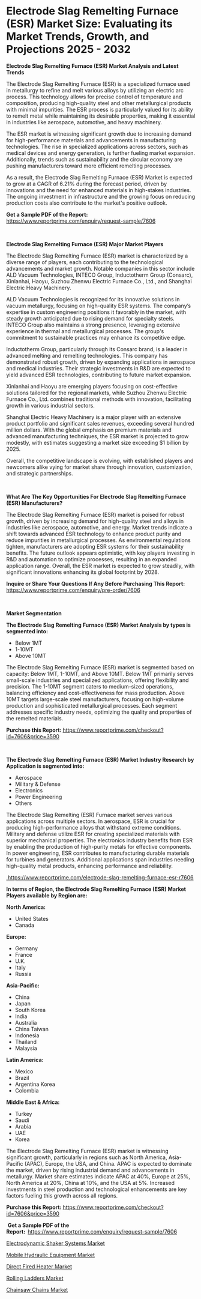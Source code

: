 <p><h1>Electrode Slag Remelting Furnace (ESR) Market Size: Evaluating its Market Trends, Growth, and Projections 2025 - 2032</h1></p><p><strong>Electrode Slag Remelting Furnace (ESR) Market Analysis and Latest Trends</strong></p>
<p><p>The Electrode Slag Remelting Furnace (ESR) is a specialized furnace used in metallurgy to refine and melt various alloys by utilizing an electric arc process. This technology allows for precise control of temperature and composition, producing high-quality steel and other metallurgical products with minimal impurities. The ESR process is particularly valued for its ability to remelt metal while maintaining its desirable properties, making it essential in industries like aerospace, automotive, and heavy machinery.</p><p>The ESR market is witnessing significant growth due to increasing demand for high-performance materials and advancements in manufacturing technologies. The rise in specialized applications across sectors, such as medical devices and energy generation, is further fueling market expansion. Additionally, trends such as sustainability and the circular economy are pushing manufacturers toward more efficient remelting processes. </p><p>As a result, the Electrode Slag Remelting Furnace (ESR) Market is expected to grow at a CAGR of 6.21% during the forecast period, driven by innovations and the need for enhanced materials in high-stakes industries. The ongoing investment in infrastructure and the growing focus on reducing production costs also contribute to the market's positive outlook.</p></p>
<p><strong>Get a Sample PDF of the Report:&nbsp;</strong> <a href="https://www.reportprime.com/enquiry/request-sample/7606?utm_campaign=904&utm_medium=2&utm_source=Github&utm_content=ia&utm_term=19032025&utm_id=electrode-slag-remelting-furnace-esr">https://www.reportprime.com/enquiry/request-sample/7606</a></p>
<p>&nbsp;</p>
<p><strong>Electrode Slag Remelting Furnace (ESR) Major Market Players</strong></p>
<p><p>The Electrode Slag Remelting Furnace (ESR) market is characterized by a diverse range of players, each contributing to the technological advancements and market growth. Notable companies in this sector include ALD Vacuum Technologies, INTECO Group, Inductotherm Group (Consarc), Xinlanhai, Haoyu, Suzhou Zhenwu Electric Furnace Co., Ltd., and Shanghai Electric Heavy Machinery.</p><p>ALD Vacuum Technologies is recognized for its innovative solutions in vacuum metallurgy, focusing on high-quality ESR systems. The company’s expertise in custom engineering positions it favorably in the market, with steady growth anticipated due to rising demand for specialty steels. INTECO Group also maintains a strong presence, leveraging extensive experience in thermal and metallurgical processes. The group's commitment to sustainable practices may enhance its competitive edge.</p><p>Inductotherm Group, particularly through its Consarc brand, is a leader in advanced melting and remelting technologies. This company has demonstrated robust growth, driven by expanding applications in aerospace and medical industries. Their strategic investments in R&D are expected to yield advanced ESR technologies, contributing to future market expansion.</p><p>Xinlanhai and Haoyu are emerging players focusing on cost-effective solutions tailored for the regional markets, while Suzhou Zhenwu Electric Furnace Co., Ltd. combines traditional methods with innovation, facilitating growth in various industrial sectors.</p><p>Shanghai Electric Heavy Machinery is a major player with an extensive product portfolio and significant sales revenues, exceeding several hundred million dollars. With the global emphasis on premium materials and advanced manufacturing techniques, the ESR market is projected to grow modestly, with estimates suggesting a market size exceeding $1 billion by 2025.</p><p>Overall, the competitive landscape is evolving, with established players and newcomers alike vying for market share through innovation, customization, and strategic partnerships.</p></p>
<p>&nbsp;</p>
<p><strong>What Are The Key Opportunities For Electrode Slag Remelting Furnace (ESR) Manufacturers?</strong></p>
<p><p>The Electrode Slag Remelting Furnace (ESR) market is poised for robust growth, driven by increasing demand for high-quality steel and alloys in industries like aerospace, automotive, and energy. Market trends indicate a shift towards advanced ESR technology to enhance product purity and reduce impurities in metallurgical processes. As environmental regulations tighten, manufacturers are adopting ESR systems for their sustainability benefits. The future outlook appears optimistic, with key players investing in R&D and automation to optimize processes, resulting in an expanded application range. Overall, the ESR market is expected to grow steadily, with significant innovations enhancing its global footprint by 2028.</p></p>
<p><strong>Inquire or Share Your Questions If Any Before Purchasing This Report:</strong> <a href="https://www.reportprime.com/enquiry/pre-order/7606?utm_campaign=904&utm_medium=2&utm_source=Github&utm_content=ia&utm_term=19032025&utm_id=electrode-slag-remelting-furnace-esr">https://www.reportprime.com/enquiry/pre-order/7606</a></p>
<p>&nbsp;</p>
<p><strong>Market Segmentation</strong></p>
<p><strong>The Electrode Slag Remelting Furnace (ESR) Market Analysis by types is segmented into:</strong></p>
<p><ul><li>Below 1MT</li><li>1-10MT</li><li>Above 10MT</li></ul></p>
<p><p>The Electrode Slag Remelting Furnace (ESR) market is segmented based on capacity: Below 1MT, 1-10MT, and Above 10MT. Below 1MT primarily serves small-scale industries and specialized applications, offering flexibility and precision. The 1-10MT segment caters to medium-sized operations, balancing efficiency and cost-effectiveness for mass production. Above 10MT targets large-scale steel manufacturers, focusing on high-volume production and sophisticated metallurgical processes. Each segment addresses specific industry needs, optimizing the quality and properties of the remelted materials.</p></p>
<p><strong>Purchase this Report:&nbsp;</strong><a href="https://www.reportprime.com/checkout?id=7606&price=3590&utm_campaign=904&utm_medium=2&utm_source=Github&utm_content=ia&utm_term=19032025&utm_id=electrode-slag-remelting-furnace-esr">https://www.reportprime.com/checkout?id=7606&price=3590</a></p>
<p>&nbsp;</p>
<p><strong>The Electrode Slag Remelting Furnace (ESR) Market Industry Research by Application is segmented into:</strong></p>
<p><ul><li>Aerospace</li><li>Military & Defense</li><li>Electronics</li><li>Power Engineering</li><li>Others</li></ul></p>
<p><p>The Electrode Slag Remelting (ESR) Furnace market serves various applications across multiple sectors. In aerospace, ESR is crucial for producing high-performance alloys that withstand extreme conditions. Military and defense utilize ESR for creating specialized materials with superior mechanical properties. The electronics industry benefits from ESR by enabling the production of high-purity metals for effective components. In power engineering, ESR contributes to manufacturing durable materials for turbines and generators. Additional applications span industries needing high-quality metal products, enhancing performance and reliability.</p></p>
<p><a href="https://www.reportprime.com/electrode-slag-remelting-furnace-esr-r7606?utm_campaign=904&utm_medium=2&utm_source=Github&utm_content=ia&utm_term=19032025&utm_id=electrode-slag-remelting-furnace-esr">&nbsp;https://www.reportprime.com/electrode-slag-remelting-furnace-esr-r7606</a></p>
<p><strong>In terms of Region, the Electrode Slag Remelting Furnace (ESR) Market Players available by Region are:</strong></p>
<p>
    <p> <strong> North America: </strong>
        <ul>
            <li>United States</li>
            <li>Canada</li>
        </ul>
        </p> 
    <p> <strong> Europe: </strong>
        <ul>
            <li>Germany</li>
            <li>France</li>
            <li>U.K.</li>
            <li>Italy</li>
            <li>Russia</li>
        </ul>
        </p> 
    <p> <strong> Asia-Pacific: </strong>
        <ul>
            <li>China</li>
            <li>Japan</li>
            <li>South Korea</li>
            <li>India</li>
            <li>Australia</li>
            <li>China Taiwan</li>
            <li>Indonesia</li>
            <li>Thailand</li>
            <li>Malaysia</li>
        </ul>
        </p> 
    <p> <strong> Latin America: </strong>
        <ul>
            <li>Mexico</li>
            <li>Brazil</li>
            <li>Argentina Korea</li>
            <li>Colombia</li>
        </ul>
        </p> 
    <p> <strong> Middle East & Africa: </strong>
        <ul>
            <li>Turkey</li>
            <li>Saudi</li>
            <li>Arabia</li>
            <li>UAE</li>
            <li>Korea</li>
        </ul>
    </p>
    </p>
<p><p>The Electrode Slag Remelting Furnace (ESR) market is witnessing significant growth, particularly in regions such as North America, Asia-Pacific (APAC), Europe, the USA, and China. APAC is expected to dominate the market, driven by rising industrial demand and advancements in metallurgy. Market share estimates indicate APAC at 40%, Europe at 25%, North America at 20%, China at 10%, and the USA at 5%. Increased investments in steel production and technological enhancements are key factors fueling this growth across all regions.</p></p>
<p><strong>Purchase this Report: </strong><a href="https://www.reportprime.com/checkout?id=7606&price=3590&utm_campaign=904&utm_medium=2&utm_source=Github&utm_content=ia&utm_term=19032025&utm_id=electrode-slag-remelting-furnace-esr">https://www.reportprime.com/checkout?id=7606&price=3590</a></p>
<p>&nbsp;<strong>Get a Sample PDF of the Report:&nbsp;&nbsp;</strong><a href="https://www.reportprime.com/enquiry/request-sample/7606?utm_campaign=904&utm_medium=2&utm_source=Github&utm_content=ia&utm_term=19032025&utm_id=electrode-slag-remelting-furnace-esr">https://www.reportprime.com/enquiry/request-sample/7606</a></p>
<p><strong></strong></p>
<p><p><a href="https://github.com/balapopepi/Market-Research-Report-List-1/blob/main/electrodynamic-shaker-systems-market.md?utm_campaign=904&utm_medium=2&utm_source=Github&utm_content=ia&utm_term=19032025&utm_id=electrode-slag-remelting-furnace-esr">Electrodynamic Shaker Systems Market</a></p><p><a href="https://github.com/azorrotutus/Market-Research-Report-List-1/blob/main/mobile-hydraulic-equipment-market.md?utm_campaign=904&utm_medium=2&utm_source=Github&utm_content=ia&utm_term=19032025&utm_id=electrode-slag-remelting-furnace-esr">Mobile Hydraulic Equipment Market</a></p><p><a href="https://github.com/lynlynyusay/Market-Research-Report-List-1/blob/main/direct-fired-heater-market.md?utm_campaign=904&utm_medium=2&utm_source=Github&utm_content=ia&utm_term=19032025&utm_id=electrode-slag-remelting-furnace-esr">Direct Fired Heater Market</a></p><p><a href="https://github.com/storcweithzg/Market-Research-Report-List-1/blob/main/rolling-ladders-market.md?utm_campaign=904&utm_medium=2&utm_source=Github&utm_content=ia&utm_term=19032025&utm_id=electrode-slag-remelting-furnace-esr">Rolling Ladders Market</a></p><p><a href="https://github.com/spoorsusama/Market-Research-Report-List-1/blob/main/chainsaw-chains-market.md?utm_campaign=904&utm_medium=2&utm_source=Github&utm_content=ia&utm_term=19032025&utm_id=electrode-slag-remelting-furnace-esr">Chainsaw Chains Market</a></p></p>